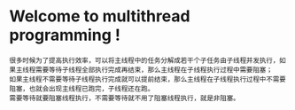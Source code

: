# Welcome to multithread programming !

```
很多时候为了提高执行效率，可以将主线程中的任务分解成若干个子任务由子线程并发执行，如果主线程需要等待子线程全部执行完成再结束，那么主线程在子线程执行过程中需要阻塞；
如果主线程不需要等待子线程执行完成就可以提前结束，那么主线程在子线程执行过程中不需要阻塞，也就会出现主线程已跑完，子线程还在跑。
需要等待就要阻塞线程执行，不需要等待就不用了阻塞线程执行，就是非阻塞。
```
